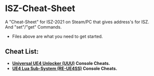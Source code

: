 # ISZ-Cheat-Sheet
A "Cheat-Sheet" for ISZ-2021 on Steam/PC that gives address's for ISZ. And "set"/"get" Commands.
- Files above are what you need to get started.

## Cheat List:
- **[Universal UE4 Unlocker (UUU)](https://github.com/Cracko298/ISZ-Cheat-Sheet/blob/main/UUU.md) Console Cheats.**
- **[UE4 Lua Sub-System (RE-UE4SS)](https://github.com/Cracko298/ISZ-Cheat-Sheet/blob/main/RE-UE4SS.md) Console Cheats.**
